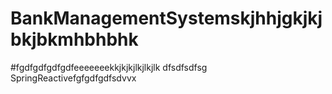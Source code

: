 # BankManagementSystemskjhhjgkjkjbkjbkmhbhbhk
#fgdfgdfgdfgdfeeeeeeekkjkjkjlkjlkjlk
dfsdfsdfsg
SpringReactivefgfgdfgdfsdvvx
